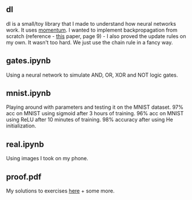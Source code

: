 ## dl

dl is a small/toy library that I made to understand how neural networks work. It uses [momentum](https://distill.pub/2017/momentum/). I wanted to implement backpropagation from scratch (reference - [this](http://www.cs.utoronto.ca/~ilya/pubs/ilya_sutskever_phd_thesis.pdf) paper, page 9) - I also proved the update rules on my own. It wasn't too hard. We just use the chain rule in a fancy way.  

## gates.ipynb

Using a neural network to simulate AND, OR, XOR and NOT logic gates.

## mnist.ipynb

Playing around with parameters and testing it on the MNIST dataset. 97% acc on MNIST using sigmoid after 3 hours of training. 96% acc on MNIST using ReLU after 10 minutes of training. 98% accuracy after using He initialization.   

## real.ipynb

Using images I took on my phone.

## proof.pdf

My solutions to exercises [here](neuralnetworksanddeeplearning.com) + some more. 
